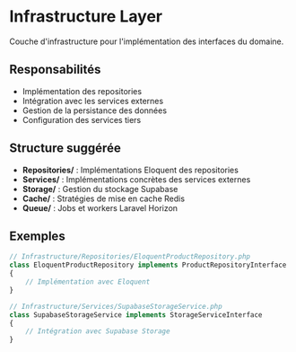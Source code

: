 # Infrastructure Layer

Couche d'infrastructure pour l'implémentation des interfaces du domaine.

## Responsabilités

- Implémentation des repositories
- Intégration avec les services externes
- Gestion de la persistance des données
- Configuration des services tiers

## Structure suggérée

- **Repositories/** : Implémentations Eloquent des repositories
- **Services/** : Implémentations concrètes des services externes
- **Storage/** : Gestion du stockage Supabase
- **Cache/** : Stratégies de mise en cache Redis
- **Queue/** : Jobs et workers Laravel Horizon

## Exemples

```php
// Infrastructure/Repositories/EloquentProductRepository.php
class EloquentProductRepository implements ProductRepositoryInterface
{
    // Implémentation avec Eloquent
}

// Infrastructure/Services/SupabaseStorageService.php
class SupabaseStorageService implements StorageServiceInterface
{
    // Intégration avec Supabase Storage
}
```